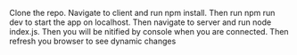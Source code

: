 Clone the repo.
Navigate to client and run
npm install.
Then run 
npm run dev to start the app on localhost.
Then navigate to server and run node index.js.
Then you will be nitified by console when you are connected.
Then refresh you browser to see dynamic changes
